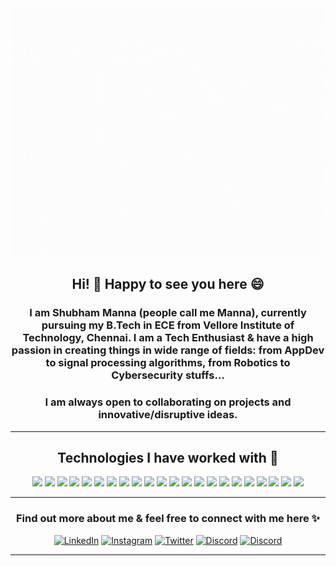 <div align="center">
  <img align="center" src="https://github.com/ShubhamManna/ShubhamManna/blob/main/introGIF.gif" height="400px">
</div>

<h2 align="center">Hi! 👋 Happy to see you here 😄</h2>
<h3 align="center">I am Shubham Manna (people call me Manna), currently pursuing my B.Tech in ECE from Vellore Institute of Technology, Chennai. I am a Tech Enthusiast & have a high passion in creating things in wide range of fields: from AppDev to signal processing algorithms, from Robotics to Cybersecurity stuffs...</h3>
<h3 align="center">I am always open to collaborating on projects and innovative/disruptive ideas. </h3>

---
<h2 align="center">Technologies I have worked with 🚧</h2>
<div align="center">
  <img src="https://img.shields.io/badge/HTML-239120?style=for-the-badge&logo=html5&logoColor=white">
  <img src="https://img.shields.io/badge/CSS-239120?&style=for-the-badge&logo=css3&logoColor=white">
  <img src="https://img.shields.io/badge/Python-3776AB?style=for-the-badge&logo=python&logoColor=white">
  <img src="https://img.shields.io/badge/C%23-239120?style=for-the-badge&logo=c-sharp&logoColor=white">
  <img src="https://img.shields.io/badge/.NET-5C2D91?style=for-the-badge&logo=.net&logoColor=white">
  <img src="https://img.shields.io/badge/JavaScript-F7DF1E?style=for-the-badge&logo=javascript&logoColor=black">
  <img src="https://img.shields.io/badge/Node.js-43853D?style=for-the-badge&logo=node.js&logoColor=white">
  <img src="https://img.shields.io/badge/C%2B%2B-00599C?style=for-the-badge&logo=c%2B%2B&logoColor=white">
  <img src="https://img.shields.io/badge/Sass-CC6699?style=for-the-badge&logo=sass&logoColor=white">
  <img src="https://img.shields.io/badge/Java-ED8B00?style=for-the-badge&logo=java&logoColor=white">
  <img src="https://img.shields.io/badge/PHP-777BB4?style=for-the-badge&logo=php&logoColor=white">
  <img src="https://img.shields.io/badge/R-276DC3?style=for-the-badge&logo=r&logoColor=white">
  <img src="https://img.shields.io/badge/Kotlin-0095D5?&style=for-the-badge&logo=kotlin&logoColor=white">
  <img src="https://img.shields.io/badge/Dart-0175C2?style=for-the-badge&logo=dart&logoColor=white">
  <img src="https://img.shields.io/badge/Lua-2C2D72?style=for-the-badge&logo=lua&logoColor=white">
  <img src="https://img.shields.io/badge/React-20232A?style=for-the-badge&logo=react&logoColor=61DAFB">
  <img src="https://img.shields.io/badge/React_Native-20232A?style=for-the-badge&logo=react&logoColor=61DAFB">
  <img src="https://img.shields.io/badge/Bootstrap-563D7C?style=for-the-badge&logo=bootstrap&logoColor=whitee">
  <img src="https://img.shields.io/badge/Flutter-02569B?style=for-the-badge&logo=flutter&logoColor=white">
  <img src="https://img.shields.io/badge/MySQL-00000F?style=for-the-badge&logo=mysql&logoColor=white">
  <img src="https://img.shields.io/badge/Unity-100000?style=for-the-badge&logo=unity&logoColor=white">
  <img src="https://img.shields.io/badge/Google_Cloud-4285F4?style=for-the-badge&logo=google-cloud&logoColor=white">
</div>

---

<h3 align="center">Find out more about me & feel free to connect with me here ✨</h3>
<div align="center">
<a href="https://www.linkedin.com/in/shubham-manna-163a31136/" target="_blank"><img src="https://img.shields.io/badge/LinkedIn-%230077B5.svg?&style=flat-square&logo=linkedin&logoColor=white" height="25px" alt="LinkedIn"></a>
<a href="https://www.instagram.com/shubhammaanna/" target="_blank"><img src="https://img.shields.io/badge/Instagram-%23E4405F.svg?&style=flat-square&logo=instagram&logoColor=white" height="25px" alt="Instagram"></a>
<a href="https://twitter.com/Shubham_manna_" target="_blank"><img src="https://img.shields.io/badge/Twitter-%231DA1F2.svg?&style=flat-square&logo=twitter&logoColor=white" height="25px" alt="Twitter"></a>
<a href="https://discordapp.com/users/704662785887305728/" target="_blank"><img src="https://img.shields.io/badge/Discord-7289DA?style=for-the-badge&logo=discord&logoColor=white" height="25px" alt="Discord"></a>
<a href="https://medium.com/@manna.shubham" target="_blank"><img src="https://img.shields.io/badge/Medium-12100E?style=for-the-badge&logo=medium&logoColor=white" height="25px" alt="Discord"></a>
</div>

---

